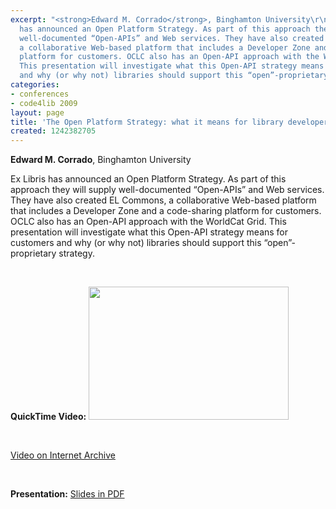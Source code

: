 ```yaml
---
excerpt: "<strong>Edward M. Corrado</strong>, Binghamton University\r\n\r\nEx Libris
  has announced an Open Platform Strategy. As part of this approach they will supply
  well-documented “Open-APIs” and Web services. They have also created EL Commons,
  a collaborative Web-based platform that includes a Developer Zone and a code-sharing
  platform for customers. OCLC also has an Open-API approach with the WorldCat Grid.
  This presentation will investigate what this Open-API strategy means for customers
  and why (or why not) libraries should support this “open”-proprietary strategy.\r\n<p>&nbsp;</p>"
categories:
- conferences
- code4lib 2009
layout: page
title: 'The Open Platform Strategy: what it means for library developers'
created: 1242382705
---
```

<strong>Edward M. Corrado</strong>, Binghamton University

Ex Libris has announced an Open Platform Strategy. As part of this approach they will supply well-documented “Open-APIs” and Web services. They have also created EL Commons, a collaborative Web-based platform that includes a Developer Zone and a code-sharing platform for customers. OCLC also has an Open-API approach with the WorldCat Grid. This presentation will investigate what this Open-API strategy means for customers and why (or why not) libraries should support this “open”-proprietary strategy.
<p>&nbsp;</p>
<strong>QuickTime Video:</strong>
<a href="http://dl.lib.brown.edu/code4lib/corrado.html" target="_blank">
<img src="http://dl.lib.brown.edu/code4lib//25_corrado.jpg" border="0" width="320" height="213"></a>

<p>&nbsp;</p>

<a href="http://www.archive.org/details/Code4lib2009TheOpenPlatformStrategyWhatItMeansForLibraryDevelopers">Video on Internet Archive</a>

<p>&nbsp;</p>

<strong>Presentation:</strong>
<a href="http://code4lib.org/files/ecorrado-c4l09.pdf" target="_blank">Slides in PDF</a>
